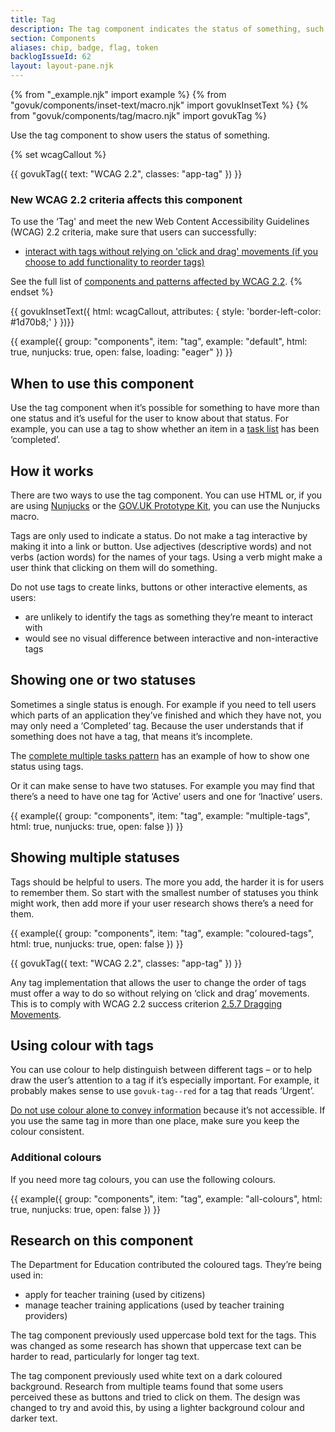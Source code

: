 ```yaml
---
title: Tag
description: The tag component indicates the status of something, such as an item on a task list or a phase banner
section: Components
aliases: chip, badge, flag, token
backlogIssueId: 62
layout: layout-pane.njk
---
```


{% from "_example.njk" import example %}
{% from "govuk/components/inset-text/macro.njk" import govukInsetText %}
{% from "govuk/components/tag/macro.njk" import govukTag %}

Use the tag component to show users the status of something.

{% set wcagCallout %}

{{ govukTag({
  text: "WCAG 2.2",
  classes: "app-tag"
}) }}

### New WCAG 2.2 criteria affects this component

To use the ‘Tag' and meet the new Web Content Accessibility Guidelines (WCAG) 2.2 criteria, make sure that users can successfully:

- <a href="/components/tag/#wcag-tag-no-dragging-reorder">interact with tags without relying on 'click and drag' movements (if you choose to add functionality to reorder tags)</a>

See the full list of [components and patterns affected by WCAG 2.2](/accessibility/WCAG-2.2/#components-and-patterns-affected-in-the-design-system).
{% endset %}

{{ govukInsetText({
  html: wcagCallout,
  attributes: {
    style: 'border-left-color: #1d70b8;'
  }
})}}

{{ example({ group: "components", item: "tag", example: "default", html: true, nunjucks: true, open: false, loading: "eager" }) }}

## When to use this component

Use the tag component when it’s possible for something to have more than one status and it’s useful for the user to know about that status. For example, you can use a tag to show whether an item in a [task list](/components/task-list/) has been ‘completed’.

## How it works

There are two ways to use the tag component. You can use HTML or, if you are using [Nunjucks](https://mozilla.github.io/nunjucks/) or the [GOV.UK Prototype Kit](https://prototype-kit.service.gov.uk), you can use the Nunjucks macro.

Tags are only used to indicate a status. Do not make a tag interactive by making it into a link or button. Use adjectives (descriptive words) and not verbs (action words) for the names of your tags. Using a verb might make a user think that clicking on them will do something.

Do not use tags to create links, buttons or other interactive elements, as users:

- are unlikely to identify the tags as something they’re meant to interact with
- would see no visual difference between interactive and non-interactive tags

## Showing one or two statuses

Sometimes a single status is enough. For example if you need to tell users which parts of an application they’ve finished and which they have not, you may only need a ‘Completed’ tag. Because the user understands that if something does not have a tag, that means it’s incomplete.

The [complete multiple tasks pattern](/patterns/complete-multiple-tasks/) has an example of how to show one status using tags.

Or it can make sense to have two statuses. For example you may find that there’s a need to have one tag for ‘Active’ users and one for ‘Inactive’ users.

{{ example({ group: "components", item: "tag", example: "multiple-tags", html: true, nunjucks: true, open: false }) }}

## Showing multiple statuses

Tags should be helpful to users. The more you add, the harder it is for users to remember them. So start with the smallest number of statuses you think might work, then add more if your user research shows there’s a need for them.

{{ example({ group: "components", item: "tag", example: "coloured-tags", html: true, nunjucks: true, open: false }) }}

<div class="app-wcag-22" id="wcag-tag-no-dragging-reorder" role="note">
  {{ govukTag({
    text: "WCAG 2.2",
    classes: "app-tag"
  }) }}
  <p>Any tag implementation that allows the user to change the order of tags must offer a way to do so without relying on ‘click and drag’ movements. This is to comply with WCAG 2.2 success criterion <a href="https://www.w3.org/WAI/WCAG22/Understanding/dragging-movements.html">2.5.7 Dragging Movements</a>.</p>
</div>

## Using colour with tags

You can use colour to help distinguish between different tags – or to help draw the user’s attention to a tag if it’s especially important. For example, it probably makes sense to use `govuk-tag--red` for a tag that reads ‘Urgent’.

[Do not use colour alone to convey information](https://www.w3.org/WAI/WCAG21/Understanding/use-of-color.html) because it’s not accessible. If you use the same tag in more than one place, make sure you keep the colour consistent.

### Additional colours

If you need more tag colours, you can use the following colours.

{{ example({ group: "components", item: "tag", example: "all-colours", html: true, nunjucks: true, open: false }) }}

## Research on this component

The Department for Education contributed the coloured tags. They’re being used in:

- apply for teacher training (used by citizens)
- manage teacher training applications (used by teacher training providers)

The tag component previously used uppercase bold text for the tags. This was changed as some research has shown that uppercase text can be harder to read, particularly for longer tag text.

The tag component previously used white text on a dark coloured background. Research from multiple teams found that some users perceived these as buttons and tried to click on them. The design was changed to try and avoid this, by using a lighter background colour and darker text.
